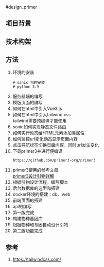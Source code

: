 #design_primer

<h2>项目背景</h2>
<h2>技术构架</h2>
<h2>方法</h2>
<ol>
<li>环境的安装<br />
<pre class="language-python"><code># sanic 包的安装
# python 3.9​</code></pre>
</li>
<li>服务器端的编写</li>
<li>模版页面的编写</li>
<li>如何在html中引入Vue3.js</li>
<li>如何在html中引入tailwind.css<br />tailwind需要预编译才能使用</li>
<li>sonic如何实现静态文件路由</li>
<li>如何实行动态给HTML元素添加类属性</li>
<li>如何监控url变化动态显示页面内容</li>
<li>点击导航标签切换页面内容，同时url发生变化</li>
<li>下载primer3并进行便编译<br />
<pre class="language-python"><code>https://github.com/primer3-org/primer3</code></pre>
</li>
<li>primer3使用的参考文章<br /><a href="http://www.chenlianfu.com/?p=284" target="_blank" rel="noopener">primer3设计引物详解</a></li>
<li>根据引物设计流程，编写脚本</li>
<li>后台数据库的选型和搭建</li>
<li>docker环境的搭建：db、web</li>
<li>前端页面的搭建</li>
<li>api的编写</li>
<li>第一版完成</li>
<li>构建物种基因库</li>
<li>根据物种和基因自动设计引物</li>
<li>第二版功能完成</li>
</ol>
<h2>参考</h2>
<ol>
<li><a href="https://tailwindcss.com/">https://tailwindcss.com/</a>&nbsp;</li>
</ol>
